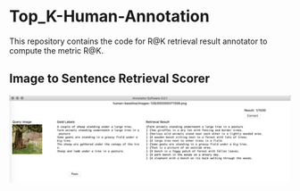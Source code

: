# Top_K-Human-Annotation
This repository contains the code for R@K retrieval result annotator to compute the metric R@K.
## Image to Sentence Retrieval Scorer
<img src="software/i2s.png"/>
